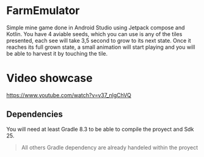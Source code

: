# FarmEmulator

Simple mine game done in Android Studio using Jetpack compose and Kotlin.
You have 4 aviable seeds, which you can use is any of the tiles presented, each see will take 3,5 second to grow to its next state. Once it reaches its full grown state, a small animation will start playing and you will be able to harvest it by touching the tile.


# Video showcase

https://www.youtube.com/watch?v=v37_nlgChVQ


## Dependencies

You will need at least Gradle 8.3 to be able to compile the proyect and Sdk 25.
>All others Gradle dependency are already handeled within the proyect
